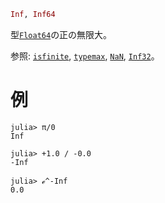 ```julia
Inf, Inf64
```

型[`Float64`](@ref)の正の無限大。

参照: [`isfinite`](@ref), [`typemax`](@ref), [`NaN`](@ref), [`Inf32`](@ref)。

# 例

```jldoctest
julia> π/0
Inf

julia> +1.0 / -0.0
-Inf

julia> ℯ^-Inf
0.0
```
